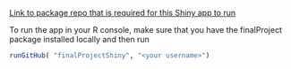 
<!-- README.md is generated from README.Rmd. Please edit that file -->
[Link to package repo that is required for this Shiny app to run](https://github.com/jzemmels/finalProject)

To run the app in your R console, make sure that you have the finalProject package installed locally and then run

``` r
runGitHub( "finalProjectShiny", "<your username>")
```
